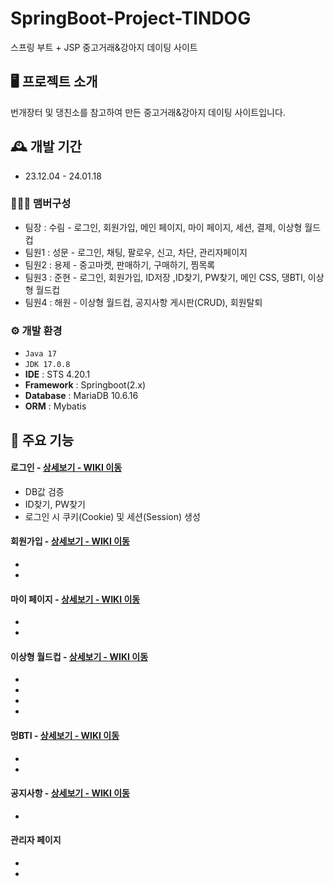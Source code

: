 
# SpringBoot-Project-TINDOG
스프링 부트 + JSP 중고거래&강아지 데이팅 사이트


## 🖥️ 프로젝트 소개
번개장터 및 댕친소를 참고하여 만든 중고거래&강아지 데이팅 사이트입니다.
<br>

## 🕰️ 개발 기간
* 23.12.04 - 24.01.18

### 🧑‍🤝‍🧑 맴버구성
 - 팀장  : 수림 - 로그인, 회원가입, 메인 페이지, 마이 페이지, 세션, 결제, 이상형 월드컵
 - 팀원1 : 성문 - 로그인, 채팅, 팔로우, 신고, 차단, 관리자페이지
 - 팀원2 : 용제 - 중고마켓, 판매하기, 구매하기, 찜목록
 - 팀원3 : 준현 - 로그인, 회원가입, ID저장 ,ID찾기, PW찾기, 메인 CSS, 댕BTI, 이상형 월드컵
 - 팀원4 : 해원 - 이상형 월드컵, 공지사항 게시판(CRUD), 회원탈퇴

### ⚙️ 개발 환경
- `Java 17`
- `JDK 17.0.8`
- **IDE** : STS 4.20.1
- **Framework** : Springboot(2.x)
- **Database** : MariaDB 10.6.16
- **ORM** : Mybatis

## 📌 주요 기능
#### 로그인 - <a href="" >상세보기 - WIKI 이동</a>
- DB값 검증
- ID찾기, PW찾기
- 로그인 시 쿠키(Cookie) 및 세션(Session) 생성
  
#### 회원가입 - <a href="" >상세보기 - WIKI 이동</a>
- 
-
  
#### 마이 페이지 - <a href="" >상세보기 - WIKI 이동</a>
- 
- 

#### 이상형 월드컵 - <a href="" >상세보기 - WIKI 이동</a>
- 
- 
- 
- 

####  멍BTI - <a href="" >상세보기 - WIKI 이동</a>
- 
-

#### 공지사항 - <a href="" >상세보기 - WIKI 이동</a> 
- 

#### 관리자 페이지 
- 
- 
